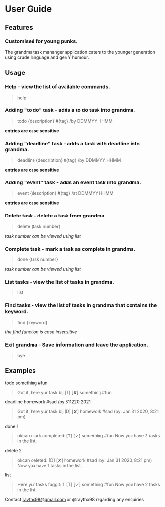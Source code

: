 # User Guide

## Features 

### Customised for young punks.

The grandma task mananger application caters to the younger generation using crude language and gen Y humour.

## Usage

### Help - view the list of available commands.

>help

### Adding "to do" task - adds a to do task into grandma.

>todo {description} #{tag} /by DDMMYY HHMM

**entries are case sensitive**

### Adding "deadline" task - adds a task with deadline into grandma.

>deadline {description} #{tag} /by DDMMYY HHMM

**entries are case sensitive**

### Adding "event" task - adds an event task into grandma.

>event {description} #{tag} /at DDMMYY HHMM

**entries are case sensitive**

### Delete task - delete a task from grandma.

>delete {task number}

*task number can be viewed using list*

### Complete task - mark a task as complete in grandma.

>done {task number}

*task number can be viewed using list*

### List tasks - view the list of tasks in grandma.

>list

### Find tasks - view the list of tasks in grandma that contains the keyword.

>find {keyword}

*the find function is case insensitive*

### Exit grandma - Save information and leave the application.

>bye

## Examples

todo something #fun

>Got it, here yur task bij [T] [✘] something #fun

deadline homework #sad /by 311220 2021

>Got it, here yur task bij [D] [✘] homework #sad (by: Jan 31 2020, 8:21 pm)

done 1

>okcan mark completed: [T] [✓] something #fun Now you have 2 tasks in the list.

delete 2

>okcan deleted: [D] [✘] homework #sad (by: Jan 31 2020, 8:21 pm) Now you have 1 tasks in the list.

list

>Here yur tasks faggit: 1. [T] [✓] something #fun Now you have 2 tasks in the list

Contact raythx98@gmail.com or @raythx98 regarding any enquiries